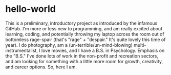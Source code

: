 # hello-world
This is a preliminary, introductory project as introduced by the infamous GitHub.
I'm more or less new to programming, and am really excited about learning, coding, and potentially throwing my laptop across the room out of bottomless rage-spair (that's "rage" + "despair." It's quite lovely this time of year). I do photography, am a (un-terrible/un-mind-blowing) multi-instrumentalist, I love movies, and I have a B.S. in Psychology. Emphasis on the "B.S." I've done lots of work in the non-profit and recreation sectors, and am looking for something with a little more room for growth, creativity, and career options. So, here I am.
